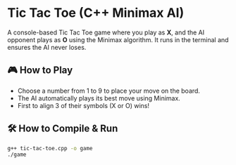 # Tic Tac Toe (C++ Minimax AI)

A console-based Tic Tac Toe game where you play as **X**, and the AI opponent plays as **O** using the Minimax algorithm. It runs in the terminal and ensures the AI never loses.

## 🎮 How to Play

- Choose a number from 1 to 9 to place your move on the board.
- The AI automatically plays its best move using Minimax.
- First to align 3 of their symbols (X or O) wins!

## 🛠 How to Compile & Run

```bash
g++ tic-tac-toe.cpp -o game
./game

